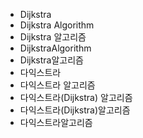 ﻿- Dijkstra
- Dijkstra Algorithm
- Dijkstra 알고리즘
- DijkstraAlgorithm
- Dijkstra알고리즘
- 다익스트라
- 다익스트라 알고리즘
- 다익스트라(Dijkstra) 알고리즘
- 다익스트라(Dijkstra)알고리즘
- 다익스트라알고리즘
